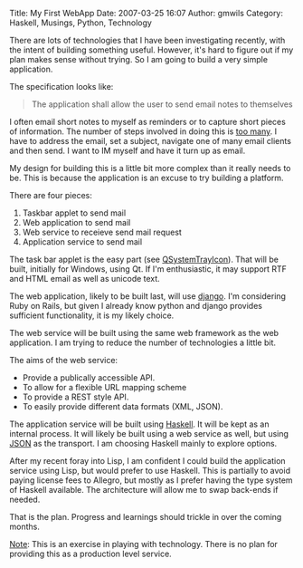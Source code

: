 Title: My First WebApp
Date: 2007-03-25 16:07
Author: gmwils
Category: Haskell, Musings, Python, Technology

There are lots of technologies that I have been investigating recently,
with the intent of building something useful. However, it's hard to
figure out if my plan makes sense without trying. So I am going to build
a very simple application.

The specification looks like:

> <font color="#555555">The application shall allow the user to send
> email notes to themselves</font>

I often email short notes to myself as reminders or to capture short
pieces of information. The number of steps involved in doing this is
[too many][]. I have to address the email, set a subject, navigate one
of many email clients and then send. I want to IM myself and have it
turn up as email.

My design for building this is a little bit more complex than it really
needs to be. This is because the application is an excuse to try
building a platform.

There are four pieces:

1.  Taskbar applet to send mail
2.  Web application to send mail
3.  Web service to receieve send mail request
4.  Application service to send mail

The task bar applet is the easy part (see [QSystemTrayIcon][]). That
will be built, initially for Windows, using Qt. If I'm enthusiastic, it
may support RTF and HTML email as well as unicode text.

The web application, likely to be built last, will use [django][]. I'm
considering Ruby on Rails, but given I already know python and django
provides sufficient functionality, it is my likely choice.

The web service will be built using the same web framework as the web
application. I am trying to reduce the number of technologies a little
bit.

The aims of the web service:

-   Provide a publically accessible API.
-   To allow for a flexible URL mapping scheme
-   To provide a REST style API.
-   To easily provide different data formats (XML, JSON).

The application service will be built using [Haskell][]. It will be kept
as an internal process. It will likely be built using a web service as
well, but using [JSON][] as the transport. I am choosing Haskell mainly
to explore options.

After my recent foray into Lisp, I am confident I could build the
application service using Lisp, but would prefer to use Haskell. This is
partially to avoid paying license fees to Allegro, but mostly as I
prefer having the type system of Haskell available. The architecture
will allow me to swap back-ends if needed.

That is the plan. Progress and learnings should trickle in over the
coming months.

<u>Note</u>: This is an exercise in playing with technology. There is no
plan for providing this as a production level service.

  [too many]: http://daringfireball.net/2007/03/deal_with_it
  [QSystemTrayIcon]: http://doc.trolltech.com/4.2/qsystemtrayicon.html#details
    "QSystemTrayIcon"
  [django]: http://www.djangoproject.com/ "Django Project"
  [Haskell]: http://haskell.org/ "Haskell"
  [JSON]: http://json.org/ "JSON"
